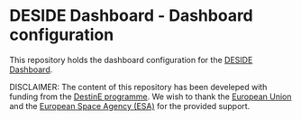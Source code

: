 # DESIDE Dashboard - Dashboard configuration

This repository holds the dashboard configuration for the [DESIDE Dashboard](https://deside.eox.at/).

DISCLAIMER: The content of this repository has been develeped with funding from the [DestinE programme](https://destination-earth.eu/). We wish to thank the [European Union](https://european-union.europa.eu/) and the [European Space Agency (ESA)](https://www.esa.int) for the provided support.
